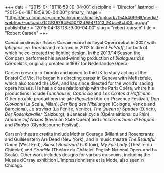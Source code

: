 +++
date = "2015-04-18T18:59:00-04:00"
discipline = "Director"
lastmod = "2015-04-18T18:59:00-04:00"
primary_image = "https://res.cloudinary.com/schmopera/image/upload/v1545409169/media/webhook-uploads/1429397949450/12499471513_94bce8cb03.jpg.jpg"
publishDate = "2015-04-18T18:59:00-04:00"
slug = "robert-carsen"
title = "Robert Carsen"
+++

Canadian director Robert Carsen made his Royal Opera debut in 2007 with *Iphigénie en Tauride* and returned in 2012 to direct *Falstaff*, for both of which he co-created the lighting design. In the 2013/14 Season the Company performed his award-winning production of *Dialogues des Carmélites*, originally created in 1997 for Nederlandse Opera.

Carsen grew up in Toronto and moved to the UK to study acting at the Bristol Old Vic. He began his directing career in Geneva with Mefistofele, which also toured the USA, and has since directed for the world’s leading opera houses. He has a close relationship with the Paris Opéra, where his productions include *Tannhäuser*, *Capriccio* and *Les Contes d’Hoffmann*. Other notable productions include *Rigoletto* (Aix-en-Provence Festival), *Don Giovanni* (La Scala, Milan), *Der Ring des Nibelungen* (Cologne, Venice and Barcelona), *La traviata* (La Fenice, Venice), *The Queen of Spades* (Zürich), *Der Rosenkavalier* (Salzburg), a Janácek cycle (Opéra national du Rhin), *Ariadne auf Naxos* (Bavarian State Opera) and *L’incoronazione di Poppea* and *Rinaldo* (Glyndebourne Festival).

Carsen’s theatre credits include Mother Courage (Milan) and Rosencrantz and Guildenstern Are Dead (New York), and in music theatre *The Beautiful Game* (West End), *Sunset Boulevard* (UK tour), *My Fair Lady* (Théâtre du Châtelet) and *Candide* (Théâtre du Châtelet, English National Opera and La Scala). Other work includes designs for various museums, including the Musée d’Orsay exhibition L’Impressionnisme et la Mode, also seen in Chicago.
